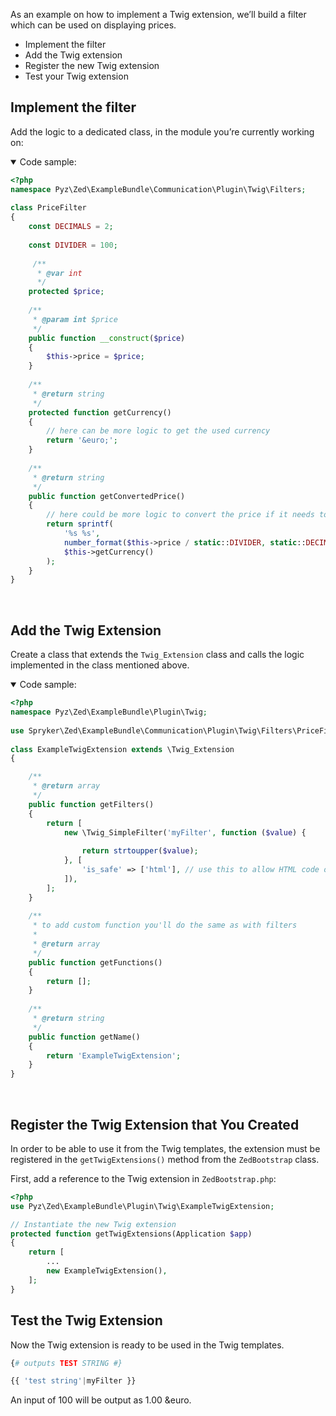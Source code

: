 <!--used to be: http://spryker.github.io/tutorials/yves/twig-extensions/-->
As an example on how to implement a Twig extension, we’ll build a filter which can be used on displaying prices.

* Implement the filter
* Add the Twig extension
* Register the new Twig extension
* Test your Twig extension

## Implement the filter
Add the logic to a dedicated class, in the module you’re currently working on:

<details open>
<summary>Code sample:</summary>

```php
<?php
namespace Pyz\Zed\ExampleBundle\Communication\Plugin\Twig\Filters;
 
class PriceFilter
{
    const DECIMALS = 2;
 
    const DIVIDER = 100;
 
     /**
      * @var int
      */
    protected $price;
 
    /**
     * @param int $price
     */
    public function __construct($price)
    {
        $this->price = $price;
    }
 
    /**
     * @return string
     */
    protected function getCurrency()
    {
        // here can be more logic to get the used currency
        return '&euro;';
    }
 
    /**
     * @return string
     */
    public function getConvertedPrice()
    {
        // here could be more logic to convert the price if it needs to be displayed in a different currency
        return sprintf(
            '%s %s',
            number_format($this->price / static::DIVIDER, static::DECIMALS),
            $this->getCurrency()
        );
    }
}
```

</br>
</details>

## Add the Twig Extension
Create a class that extends the `Twig_Extension` class and calls the logic implemented in the class mentioned above.

<details open>
<summary>Code sample:</summary>

```php
<?php
namespace Pyz\Zed\ExampleBundle\Plugin\Twig;
 
use Spryker\Zed\ExampleBundle\Communication\Plugin\Twig\Filters\PriceFilter;
 
class ExampleTwigExtension extends \Twig_Extension
{

    /**
     * @return array
     */
    public function getFilters()
    {
        return [
            new \Twig_SimpleFilter('myFilter', function ($value) {
                
                return strtoupper($value);
            }, [
                'is_safe' => ['html'], // use this to allow HTML code output without raw filter
            ]),
        ];
    }
 
    /**
     * to add custom function you'll do the same as with filters
     *
     * @return array
     */
    public function getFunctions()
    {
        return [];
    }
 
    /**
     * @return string
     */
    public function getName()
    {
        return 'ExampleTwigExtension';
    }
}
```

</br>
</details>

## Register the Twig Extension that You Created
In order to be able to use it from the Twig templates, the extension must be registered in the `getTwigExtensions()` method from the `ZedBootstrap` class. 

First, add a reference to the Twig extension in `ZedBootstrap.php`:

```php
<?php
use Pyz\Zed\ExampleBundle\Plugin\Twig\ExampleTwigExtension;

// Instantiate the new Twig extension
protected function getTwigExtensions(Application $app)
{
    return [
        ...
        new ExampleTwigExtension(),
    ];
}
```

## Test the Twig Extension
Now the Twig extension is ready to be used in the Twig templates.

```php
{# outputs TEST STRING #}

{{ 'test string'|myFilter }}
```
An input of 100 will be output as 1.00 &amp;euro.